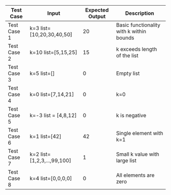 | Test Case | Input | Expected Output | Description |
|-----------|-------|-----------------|-------------|
| Test Case 1 | k=3 list=[10,20,30,40,50] | 20 | Basic functionality with k within bounds |
| Test Case 2 | k=10 list=[5,15,25] | 15 | k exceeds length of the list |
| Test Case 3 | k=5 list=[] | 0 | Empty list |
| Test Case 4 | k=0 list=[7,14,21] | 0 | k=0 |
| Test Case 5 | k=-3 list = [4,8,12] | 0 | k is negative |
| Test Case 6 | k=1 list=[42] | 42 | Single element with k=1 |
| Test Case 7 | k=2 list=[1,2,3,...,99,100] | 1 | Small k value with large list |
| Test Case 8 | k=4 list=[0,0,0,0] | 0 | All elements are zero |




